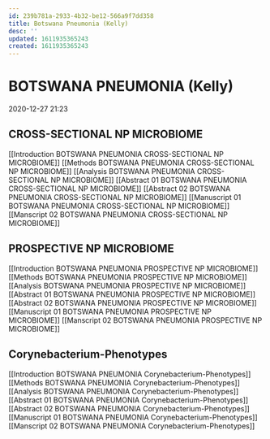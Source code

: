 ```yaml
---
id: 239b781a-2933-4b32-be12-566a9f7dd358
title: Botswana Pneumonia (Kelly)
desc: ''
updated: 1611935365243
created: 1611935365243
---
```

# BOTSWANA PNEUMONIA (Kelly)

2020-12-27 21:23

## CROSS-SECTIONAL NP MICROBIOME

[[Introduction BOTSWANA PNEUMONIA CROSS-SECTIONAL NP MICROBIOME]]
[[Methods BOTSWANA PNEUMONIA CROSS-SECTIONAL NP MICROBIOME]]
[[Analysis BOTSWANA PNEUMONIA CROSS-SECTIONAL NP MICROBIOME]]
[[Abstract 01 BOTSWANA PNEUMONIA CROSS-SECTIONAL NP MICROBIOME]]
[[Abstract 02 BOTSWANA PNEUMONIA CROSS-SECTIONAL NP MICROBIOME]]
[[Manuscript 01 BOTSWANA PNEUMONIA CROSS-SECTIONAL NP MICROBIOME]]
[[Manscript 02 BOTSWANA PNEUMONIA CROSS-SECTIONAL NP MICROBIOME]] 

## PROSPECTIVE NP MICROBIOME

[[Introduction BOTSWANA PNEUMONIA PROSPECTIVE NP MICROBIOME]]
[[Methods BOTSWANA PNEUMONIA PROSPECTIVE NP MICROBIOME]]
[[Analysis BOTSWANA PNEUMONIA PROSPECTIVE NP MICROBIOME]]
[[Abstract 01 BOTSWANA PNEUMONIA PROSPECTIVE NP MICROBIOME]]
[[Abstract 02 BOTSWANA PNEUMONIA PROSPECTIVE NP MICROBIOME]]
[[Manuscript 01 BOTSWANA PNEUMONIA PROSPECTIVE NP MICROBIOME]]
[[Manscript 02 BOTSWANA PNEUMONIA PROSPECTIVE NP MICROBIOME]]

## Corynebacterium-Phenotypes

[[Introduction BOTSWANA PNEUMONIA Corynebacterium-Phenotypes]]
[[Methods BOTSWANA PNEUMONIA Corynebacterium-Phenotypes]]
[[Analysis BOTSWANA PNEUMONIA Corynebacterium-Phenotypes]]
[[Abstract 01 BOTSWANA PNEUMONIA Corynebacterium-Phenotypes]]
[[Abstract 02 BOTSWANA PNEUMONIA Corynebacterium-Phenotypes]]
[[Manuscript 01 BOTSWANA PNEUMONIA Corynebacterium-Phenotypes]]
[[Manscript 02 BOTSWANA PNEUMONIA Corynebacterium-Phenotypes]]

